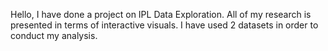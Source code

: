 Hello,
I have done a project on IPL Data Exploration. All of my research is presented in terms of interactive visuals.
I have used 2 datasets in order to conduct my analysis.
